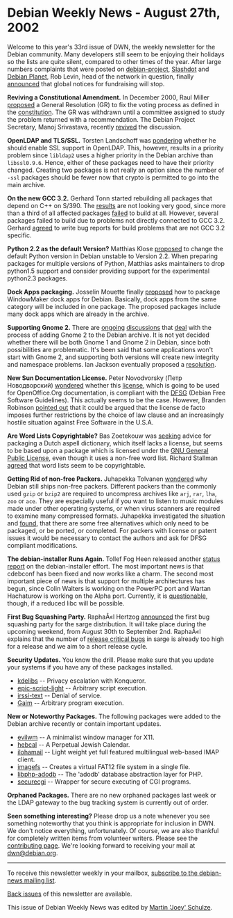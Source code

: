 
Debian Weekly News - August 27th, 2002
======================================


Welcome to this year's 33rd issue of DWN, the weekly newsletter for the
Debian community. Many developers still seem to be enjoying their holidays so the
lists are quite silent, compared to other times of the year. After large
numbers complaints that were posted on [debian-project](https://lists.debian.org/debian-project-0208/msg00046.html),
[Slashdot](http://slashdot.org/articles/02/08/17/2147232.shtml) and
[Debian
Planet](https://www.debian.org/News/weekly/oldurl?http://www.debianplanet.org/node.php?id=774#comment), Rob Levin, head of the network in question, finally [announced](https://www.debian.org/News/weekly/2002/33/info) that global
notices for fundraising will stop.


**Reviving a Constitutional Amendment.** In December 2000,
Raul Miller [proposed](https://lists.debian.org/debian-vote-0012/msg00073.html) a General Resolution (GR) to fix the voting process as defined in
the [constitution](https://www.debian.org/devel/constitution). The
GR was withdrawn until a committee assigned to study the problem returned with
a recommendation. The Debian Project Secretary, Manoj Srivastava, recently [revived](https://lists.debian.org/debian-vote-0208/msg00007.html) the
discussion.


**OpenLDAP and TLS/SSL.** Torsten Landschoff was [pondering](https://lists.debian.org/debian-devel-0208/msg01350.html)
whether he should enable SSL support in OpenLDAP. This, however, results in a
priority problem since `libldap2` uses a higher priority in the
Debian archive than `libssl0.9.6`. Hence, either of these packages
need to have their priority changed. Creating two packages is not really
an option since the number of `-ssl` packages should be fewer now that
crypto is permitted to go into the main archive.


**On the new GCC 3.2.** Gerhard Tonn started rebuilding all
packages that depend on C++ on S/390. The [results](https://lists.debian.org/debian-devel-0208/msg01473.html) are
not looking very good, since more than a third of all affected packages [failed](https://people.debian.org/~gt/gcc-3.2_transition/failed/) to
build at all. However, several packages failed to build due to problems not
directly connected to GCC 3.2. Gerhard [agreed](https://lists.debian.org/debian-devel-0208/msg01609.html)
to write bug reports for build problems that are not GCC 3.2 specific.


**Python 2.2 as the default Version?** Matthias Klose [proposed](https://lists.debian.org/debian-devel-0208/msg01479.html) to
change the default Python version in Debian unstable to Version 2.2. When
preparing packages for multiple versions of Python, Matthias asks maintainers
to drop python1.5 support and consider providing support for the experimental
python2.3 packages.


**Dock Apps packaging.** Josselin Mouette finally [proposed](https://lists.debian.org/debian-devel-0208/msg01500.html)
how to package WindowMaker dock apps for Debian. Basically, dock apps from
the same category will be included in one package. The proposed packages
include many dock apps which are already in the archive.


**Supporting Gnome 2.** There are [ongoing](https://lists.debian.org/debian-ctte-0208/msg00000.html) [discussions](https://lists.debian.org/debian-gtk-gnome-0207/msg00450.html)
that [deal](https://lists.debian.org/debian-gtk-gnome-0208/msg00021.html) with the process of adding Gnome 2 to the Debian archive. It is not
yet decided whether there will be both Gnome 1 and Gnome 2 in Debian, since both
possibilities are problematic. It's been said that some applications won't start
with Gnome 2, and supporting both versions will create new integrity and
namespace problems. Ian Jackson eventually proposed a [resolution](https://lists.debian.org/debian-ctte-0208/msg00030.html).


**New Sun Documentation License.** Peter Novodvorsky
(Петр Новодворский) [wondered](https://lists.debian.org/debian-legal-0208/msg00267.html)
whether this [license](http://www.openoffice.org/licenses/pdl.pdf), which
is going to be used for OpenOffice.Org documentation, is compliant with the [DFSG](https://www.debian.org/social_contract#guidelines) (Debian Free
Software Guidelines). This actually seems to be the case. However, Branden
Robinson [pointed out](https://lists.debian.org/debian-legal-0208/msg00291.html) that it could be argued that the license de facto imposes
further restrictions by the choice of law clause and an increasingly hostile
situation against Free Software in the U.S.A.


**Are Word Lists Copyrightable?** Bas Zoetekouw was [seeking](https://lists.debian.org/debian-legal-0208/msg00268.html)
advice for packaging a Dutch aspell dictionary, which itself lacks a license,
but seems to be based upon a package which is licensed under the [GNU General Public License](https://www.gnu.org/copyleft/gpl.html),
even though it uses a non-free word list. Richard Stallman [agreed](https://lists.debian.org/debian-legal-0208/msg00288.html) that
word lists seem to be copyrightable.


**Getting Rid of non-free Packers.** Juhapekka Tolvanen [wondered](https://lists.debian.org/debian-legal-0208/msg00337.html)
why Debian still ships non-free packers. Different packers than the commonly
used `gzip` or `bzip2` are required to uncompress
archives like `arj`, `rar`, `lha`,
`zoo` or `ace`. They are especially useful if you
want to listen to music modules made under other operating systems,
or when virus scanners are required to examine many compressed formats.
Juhapekka investigated the situation and [found](https://lists.debian.org/debian-devel-0208/msg01501.html),
that there are some free alternatives which only need to be packaged, or
be ported, or completed. For packers with license or patent issues it would be
necessary to contact the authors and ask for DFSG compliant modifications.


**The debian-installer Runs Again.** Tollef Fog Heen released
another [status report](https://lists.debian.org/debian-boot-0208/msg00453.html) on the debian-installer effort. The most important news is
that cdebconf has been fixed and now works like a charm. The second most
important piece of news is that support for multiple architectures has begun, since
Colin Walters is working on the PowerPC port and Wartan Hachaturow is working
on the Alpha port. Currently, it is [questionable](https://lists.debian.org/debian-boot-0208/msg00459.html),
though, if a reduced libc will be possible.


**First Bug Squashing Party.** RaphaÃ«l Hertzog [announced](https://lists.debian.org/debian-devel-announce-0208/msg00005.html) the first bug squashing party for the sarge distribution. It
will take place during the upcoming weekend, from August 30th to September
2nd. RaphaÃ«l explains that the number of [release critical bugs](http://bugs.debian.net/index.pmz?name=ALL) in
sarge is already too high for a release and we aim to a short release
cycle.


**Security Updates.** You know the drill. Please make sure
that you update your systems if you have any of these packages installed.


* [kdelibs](https://www.debian.org/security/2002/dsa-155) --
 Privacy escalation with Konqueror.
* [epic-script-light](https://www.debian.org/security/2002/dsa-156) --
 Arbitrary script execution.
* [irssi-text](https://www.debian.org/security/2002/dsa-157) --
 Denial of service.
* [Gaim](https://www.debian.org/security/2002/dsa-158) --
 Arbitrary program execution.


**New or Noteworthy Packages.** The following packages were
added to the Debian archive recently or contain important updates.


* [evilwm](https://packages.debian.org/unstable/x11/evilwm)
 -- A minimalist window manager for X11.
* [hebcal](https://packages.debian.org/unstable/utils/hebcal)
 -- A Perpetual Jewish Calendar.
* [ilohamail](https://packages.debian.org/unstable/web/ilohamail)
 -- Light weight yet full featured multilingual web-based IMAP client.
* [imagefs](https://packages.debian.org/unstable/otherosfs/imagefs)
 -- Creates a virtual FAT12 file system in a single file.
* [libphp-adodb](https://packages.debian.org/unstable/web/libphp-adodb)
 -- The 'adodb' database abstraction layer for PHP.
* [securecgi](https://packages.debian.org/unstable/web/securecgi)
 -- Wrapper for secure executing of CGI programs.


**Orphaned Packages.** There are no new orphaned packages last
week or the LDAP gateway to the bug tracking system is currently out of order.


**Seen something interesting?** Please drop us a note whenever
you see something noteworthy that you think is appropriate for inclusion in
DWN. We don't notice everything, unfortunately. Of course, we are also
thankful for completely written items from volunteer writers. Please see the
[contributing page](https://www.debian.org/News/weekly/contributing). We're
looking forward to receiving your mail at [dwn@debian.org](mailto:dwn@debian.org).




---



 To receive this newsletter weekly in your mailbox, [subscribe to the debian-news mailing list](https://lists.debian.org/debian-news/).



[Back issues](https://www.debian.org/News/weekly/) of this newsletter are available.



This issue of Debian Weekly News was edited by [Martin 'Joey' Schulze](mailto:dwn@debian.org).




